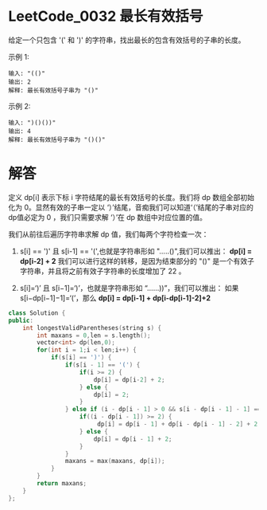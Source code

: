 # LeetCode_0032 最长有效括号

给定一个只包含 '(' 和 ')' 的字符串，找出最长的包含有效括号的子串的长度。

示例 1:
```
输入: "(()"
输出: 2
解释: 最长有效括号子串为 "()"
```
示例 2:
```
输入: ")()())"
输出: 4
解释: 最长有效括号子串为 "()()"

```

# 解答
定义 dp[i] 表示下标 i 字符结尾的最长有效括号的长度。我们将 dp 数组全部初始化为 0。显然有效的子串一定以 ‘）’结尾，音痴我们可以知道‘（’结尾的子串对应的 dp值必定为 0 ，我们只需要求解 ‘）’在 dp 数组中对应位置的值。

我们从前往后遍历字符串求解 dp 值，我们每两个字符检查一次：
1. s[i] == ')' 且 s[i-1] == '(',也就是字符串形如 ".....()",我们可以推出：
        **dp[i] = dp[i-2] + 2**
        我们可以进行这样的转移，是因为结束部分的 "()" 是一个有效子字符串，并且将之前有效子字符串的长度增加了 22 。
        
2. s[i]=‘)’ 且 s[i−1]=‘)’，也就是字符串形如 “……))”，我们可以推出：
        如果 s[i−dp[i−1]−1]=‘(’，那么
        **dp[i] = dp[i-1] + dp[i-dp[i-1]-2]+2**
        



```C++
class Solution {
public:
    int longestValidParentheses(string s) {
        int maxans = 0,len = s.length();
        vector<int> dp(len,0);
        for(int i = 1;i < len;i++) {
            if(s[i] == ')') {
                if(s[i - 1] == '(') {
                    if(i >= 2) {
                        dp[i] = dp[i-2] + 2;
                    } else {
                        dp[i] = 2;
                    }
                } else if (i - dp[i - 1] > 0 && s[i - dp[i - 1] - 1] == '(') {
                    if((i - dp[i - 1]) >= 2) {
                         dp[i] = dp[i - 1] + dp[i - dp[i - 1] - 2] + 2;
                    } else {
                        dp[i] = dp[i - 1] + 2;
                    }
                }
                maxans = max(maxans, dp[i]);
            }
        }
        return maxans;
    }
};
```
